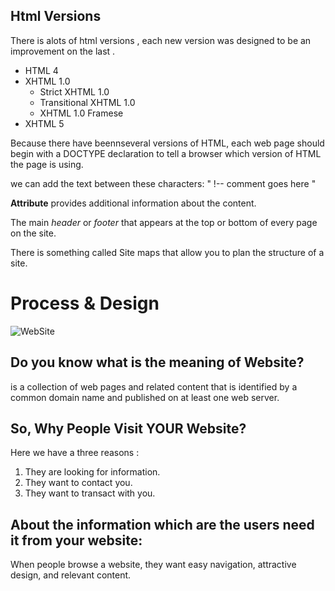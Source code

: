 ## Html Versions
There is alots of html versions , each new version was designed to be an improvement on the
last .
* HTML 4
* XHTML 1.0
  * Strict XHTML 1.0
  * Transitional XHTML 1.0
  * XHTML 1.0 Framese
* XHTML 5

Because there have beennseveral versions of HTML, each web page should begin with a DOCTYPE declaration to tell a browser which version of HTML the page is using.

we can add the text between these characters:
" !-- comment goes here "
 
 **Attribute** provides additional information about the content.

The main *header* or *footer*
that appears at the top or
bottom of every page on the
site.

There is something called Site maps that allow you to plan the structure of a site.
  
  # Process & Design
![WebSite](https://lequid.es/blog/wp-content/uploads/2018/05/WHAT-IS-THE-CORPORATE-WEBSITE.jpg)
## Do you know what is the meaning of Website?
is a collection of web pages and related content that is identified by a common domain name and published on at least one web server.

## So, Why People Visit YOUR Website?
Here we have a three reasons :   
1. They are looking for information.   
2. They want to contact you.   
3. They want to transact with you.   

## About the information which are the users need it from your website:
When people browse a website, they want easy navigation, attractive design, and relevant content.
